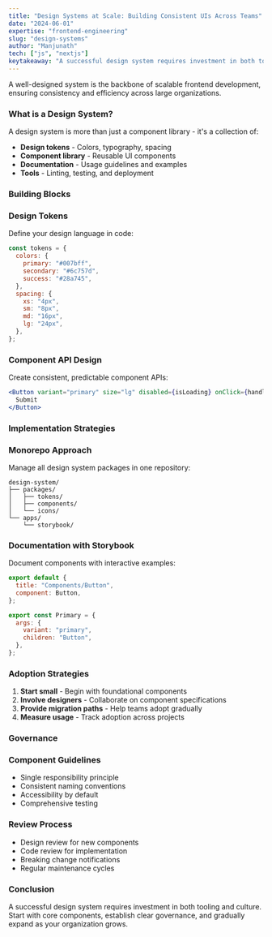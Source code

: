 ```yaml
---
title: "Design Systems at Scale: Building Consistent UIs Across Teams"
date: "2024-06-01"
expertise: "frontend-engineering"
slug: "design-systems"
author: "Manjunath"
tech: ["js", "nextjs"]
keytakeaway: "A successful design system requires investment in both tooling and culture. Start with core components, establish clear governance, and gradually expand as your organization grows."
---
```


A well-designed system is the backbone of scalable frontend development, ensuring consistency and efficiency across large organizations.

### What is a Design System?

A design system is more than just a component library - it's a collection of:

- **Design tokens** - Colors, typography, spacing
- **Component library** - Reusable UI components
- **Documentation** - Usage guidelines and examples
- **Tools** - Linting, testing, and deployment

### Building Blocks

### Design Tokens

Define your design language in code:

```js
const tokens = {
  colors: {
    primary: "#007bff",
    secondary: "#6c757d",
    success: "#28a745",
  },
  spacing: {
    xs: "4px",
    sm: "8px",
    md: "16px",
    lg: "24px",
  },
};
```

### Component API Design

Create consistent, predictable component APIs:

```jsx
<Button variant="primary" size="lg" disabled={isLoading} onClick={handleSubmit}>
  Submit
</Button>
```

### Implementation Strategies

### Monorepo Approach

Manage all design system packages in one repository:

```
design-system/
├── packages/
│   ├── tokens/
│   ├── components/
│   └── icons/
└── apps/
    └── storybook/
```

### Documentation with Storybook

Document components with interactive examples:

```jsx
export default {
  title: "Components/Button",
  component: Button,
};

export const Primary = {
  args: {
    variant: "primary",
    children: "Button",
  },
};
```

### Adoption Strategies

1. **Start small** - Begin with foundational components
2. **Involve designers** - Collaborate on component specifications
3. **Provide migration paths** - Help teams adopt gradually
4. **Measure usage** - Track adoption across projects

### Governance

### Component Guidelines

- Single responsibility principle
- Consistent naming conventions
- Accessibility by default
- Comprehensive testing

### Review Process

- Design review for new components
- Code review for implementation
- Breaking change notifications
- Regular maintenance cycles

### Conclusion

A successful design system requires investment in both tooling and culture. Start with core components, establish clear governance, and gradually expand as your organization grows.
